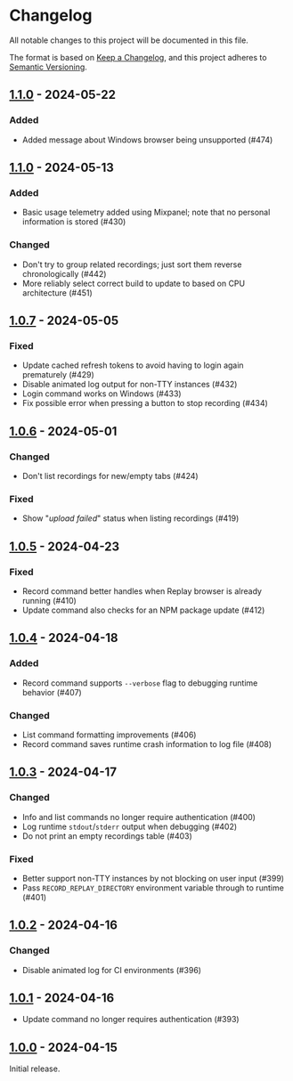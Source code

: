 # Changelog

All notable changes to this project will be documented in this file.

The format is based on [Keep a Changelog](https://keepachangelog.com/en/1.1.0/),
and this project adheres to [Semantic Versioning](https://semver.org/spec/v2.0.0.html).

## [1.1.0](#1.1.0) - 2024-05-22

### Added

- Added message about Windows browser being unsupported (#474)

## [1.1.0](#1.1.0) - 2024-05-13

### Added

- Basic usage telemetry added using Mixpanel; note that no personal information is stored (#430)

### Changed

- Don't try to group related recordings; just sort them reverse chronologically (#442)
- More reliably select correct build to update to based on CPU architecture (#451)

## [1.0.7](#1.0.7) - 2024-05-05

### Fixed

- Update cached refresh tokens to avoid having to login again prematurely (#429)
- Disable animated log output for non-TTY instances (#432)
- Login command works on Windows (#433)
- Fix possible error when pressing a button to stop recording (#434)

## [1.0.6](#1.0.6) - 2024-05-01

### Changed

- Don't list recordings for new/empty tabs (#424)

### Fixed

- Show "_upload failed_" status when listing recordings (#419)

## [1.0.5](#1.0.5) - 2024-04-23

### Fixed

- Record command better handles when Replay browser is already running (#410)
- Update command also checks for an NPM package update (#412)

## [1.0.4](#1.0.4) - 2024-04-18

### Added

- Record command supports `--verbose` flag to debugging runtime behavior (#407)

### Changed

- List command formatting improvements (#406)
- Record command saves runtime crash information to log file (#408)

## [1.0.3](#1.0.3) - 2024-04-17

### Changed

- Info and list commands no longer require authentication (#400)
- Log runtime `stdout`/`stderr` output when debugging (#402)
- Do not print an empty recordings table (#403)

### Fixed

- Better support non-TTY instances by not blocking on user input (#399)
- Pass `RECORD_REPLAY_DIRECTORY` environment variable through to runtime (#401)

## [1.0.2](#1.0.2) - 2024-04-16

### Changed

- Disable animated log for CI environments (#396)

## [1.0.1](#1.0.1) - 2024-04-16

- Update command no longer requires authentication (#393)

## [1.0.0](#1.0.0) - 2024-04-15

Initial release.
